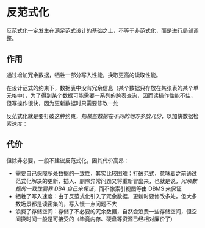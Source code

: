 # 反范式化

反范式化一定发生在满足范式设计的基础之上，不等于非范式化，而是进行局部调整。

## 作用

通过增加冗余数据，牺牲一部分写入性能，换取更高的读取性能。

在设计范式的约束下，数据表中没有冗余信息（某个数据只存放在某张表的某个单元格中），为了得到某个数据可能需要一系列的跨表查询，因而读操作性能不佳，但写操作很快，因为更新数据时只需要修改一处

反范式化就是要打破这种约束，*把某些数据在不同的地方多放几份*，以加快数据检索速度：

## 代价

但除非必要，一般不建议反范式化，因其代价高昂：

- 需要自己保障多处数据的一致性，其实比较困难：打破范式，意味着之前通过范式化解决的更新、插入、删除异常问题又将重新冒出来，也就是说，*冗余数据的一致性要靠 DBA 自己来保证*，而不像索引视图等由 DBMS 来保证
- 牺牲了写入速度：由于反范式化引入了冗余数据，更新时要修改多处，但大多数场景都是读密集的，写入慢一点问题不大
- 浪费了存储空间：存储了不必要的冗余数据，自然会浪费一些存储空间，但空间换时间一般是可接受的（毕竟内存、硬盘等资源已经相对廉价了）